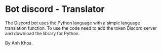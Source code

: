 # Bot discord - Translator
The Discord bot uses the Python language with a simple language translation function.
To use the code need to add the token Discord server and download the library for Python.

By Anh Khoa.
